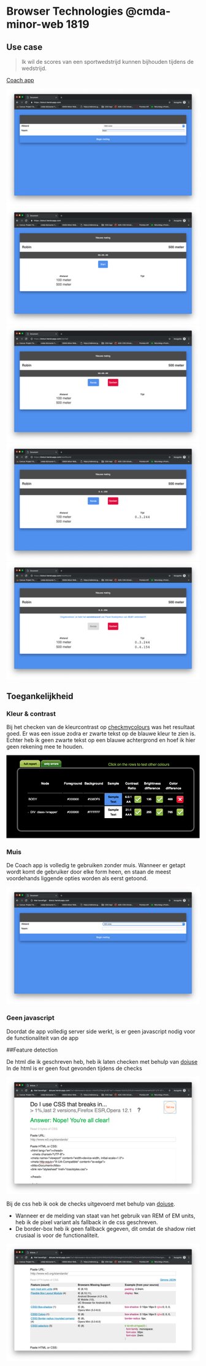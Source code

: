 # Browser Technologies @cmda-minor-web 1819

## Use case

> Ik wil de scores van een sportwedstrijd kunnen bijhouden tijdens de wedstrijd.

[Coach app](http://btstut.herokuapp.com/)

![score1](score1.png)
![score2](score2.png)
![score3](score3.png)
![score4](score4.png)
![score5](score5.png)

## Toegankelijkheid

### Kleur & contrast

Bij het checken van de kleurcontrast op [checkmycolours](http://www.checkmycolours.com/) was het resultaat goed. Er was een issue zodra er zwarte tekst op de blauwe kleur te zien is. Echter heb ik geen zwarte tekst op een blauwe achtergrond en hoef ik hier geen rekening mee te houden.

![colorcheck](colorcheck.png)

### Muis

De Coach app is volledig te gebruiken zonder muis. Wanneer er getapt wordt komt de gebruiker door elke form heen, en staan de meest voordehands liggende opties worden als eerst getoond.

![muischeck](muischeck.png)

### Geen javascript

Doordat de app volledig server side werkt, is er geen javascript nodig voor de functionaliteit van de app

##Feature detection

De html die ik geschreven heb, heb ik laten checken met behulp van [doiuse](http://doiuse.herokuapp.com)
In de html is er geen fout gevonden tijdens de checks

![htmldoiuse](htmldoiuse.png)

Bij de css heb ik ook de checks uitgevoerd met behulp van [doiuse](http://doiuse.herokuapp.com).

- Wanneer er de melding van staat van het gebruik van REM of EM units, heb ik de pixel variant als fallback in de css geschreven.
- De border-box heb ik geen fallback gegeven, dit omdat de shadow niet crusiaal is voor de functionaliteit.

![cssdoiuse](cssdoiuse.png)
